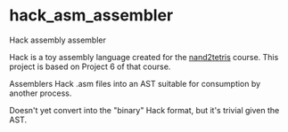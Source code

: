 # hack_asm_assembler
Hack assembly assembler

Hack is a toy assembly language created for the [nand2tetris](https://www.nand2tetris.org/project06) course.
This project is based on Project 6 of that course.

Assemblers Hack .asm files into an AST suitable for consumption by another process.

Doesn't yet convert into the "binary" Hack format, but it's trivial given the AST.
